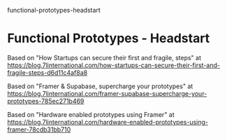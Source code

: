 functional-prototypes-headstart
# Functional Prototypes - Headstart

Based on "How Startups can secure their first and fragile, steps" at https://blog.7linternational.com/how-startups-can-secure-their-first-and-fragile-steps-d6d11c4af8a8

Based on "Framer & Supabase, supercharge your prototypes" at https://blog.7linternational.com/framer-supabase-supercharge-your-prototypes-785ec271b469

Based on "Hardware enabled prototypes using Framer" at https://blog.7linternational.com/hardware-enabled-prototypes-using-framer-78cdb31bb710

